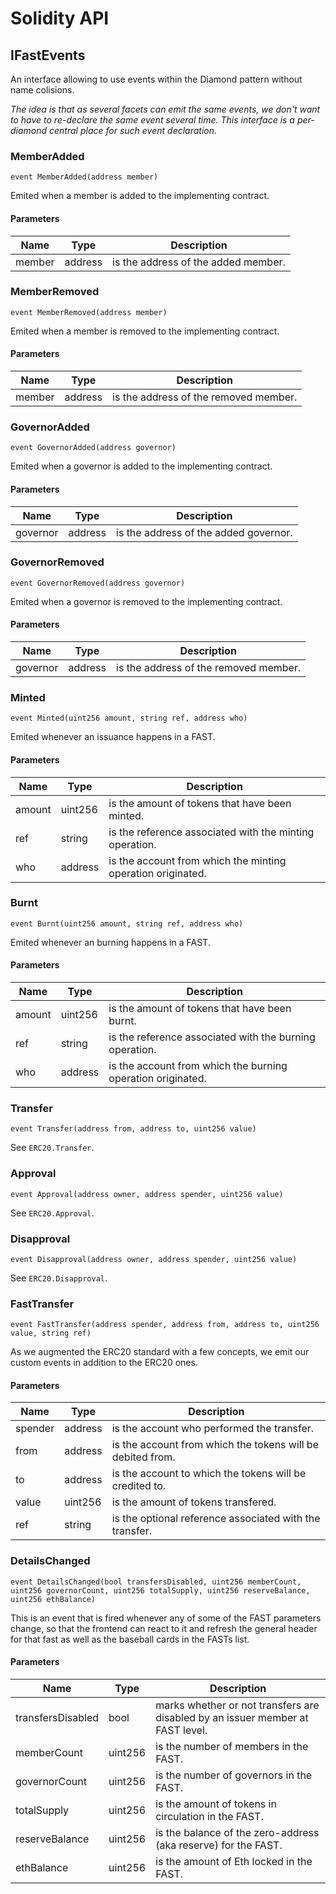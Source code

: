 # Solidity API

## IFastEvents

An interface allowing to use events within the Diamond pattern without name colisions.

_The idea is that as several facets can emit the same events, we don't want to have to re-declare
the same event several time. This interface is a per-diamond central place for such event declaration._

### MemberAdded

```solidity
event MemberAdded(address member)
```

Emited when a member is added to the implementing contract.

#### Parameters

| Name | Type | Description |
| ---- | ---- | ----------- |
| member | address | is the address of the added member. |

### MemberRemoved

```solidity
event MemberRemoved(address member)
```

Emited when a member is removed to the implementing contract.

#### Parameters

| Name | Type | Description |
| ---- | ---- | ----------- |
| member | address | is the address of the removed member. |

### GovernorAdded

```solidity
event GovernorAdded(address governor)
```

Emited when a governor is added to the implementing contract.

#### Parameters

| Name | Type | Description |
| ---- | ---- | ----------- |
| governor | address | is the address of the added governor. |

### GovernorRemoved

```solidity
event GovernorRemoved(address governor)
```

Emited when a governor is removed to the implementing contract.

#### Parameters

| Name | Type | Description |
| ---- | ---- | ----------- |
| governor | address | is the address of the removed member. |

### Minted

```solidity
event Minted(uint256 amount, string ref, address who)
```

Emited whenever an issuance happens in a FAST.

#### Parameters

| Name | Type | Description |
| ---- | ---- | ----------- |
| amount | uint256 | is the amount of tokens that have been minted. |
| ref | string | is the reference associated with the minting operation. |
| who | address | is the account from which the minting operation originated. |

### Burnt

```solidity
event Burnt(uint256 amount, string ref, address who)
```

Emited whenever an burning happens in a FAST.

#### Parameters

| Name | Type | Description |
| ---- | ---- | ----------- |
| amount | uint256 | is the amount of tokens that have been burnt. |
| ref | string | is the reference associated with the burning operation. |
| who | address | is the account from which the burning operation originated. |

### Transfer

```solidity
event Transfer(address from, address to, uint256 value)
```

See `ERC20.Transfer`.

### Approval

```solidity
event Approval(address owner, address spender, uint256 value)
```

See `ERC20.Approval`.

### Disapproval

```solidity
event Disapproval(address owner, address spender, uint256 value)
```

See `ERC20.Disapproval`.

### FastTransfer

```solidity
event FastTransfer(address spender, address from, address to, uint256 value, string ref)
```

As we augmented the ERC20 standard with a few concepts, we emit our custom events
in addition to the ERC20 ones.

#### Parameters

| Name | Type | Description |
| ---- | ---- | ----------- |
| spender | address | is the account who performed the transfer. |
| from | address | is the account from which the tokens will be debited from. |
| to | address | is the account to which the tokens will be credited to. |
| value | uint256 | is the amount of tokens transfered. |
| ref | string | is the optional reference associated with the transfer. |

### DetailsChanged

```solidity
event DetailsChanged(bool transfersDisabled, uint256 memberCount, uint256 governorCount, uint256 totalSupply, uint256 reserveBalance, uint256 ethBalance)
```

This is an event that is fired whenever any of some of the FAST parameters
change, so that the frontend can react to it and refresh the general header
for that fast as well as the baseball cards in the FASTs list.

#### Parameters

| Name | Type | Description |
| ---- | ---- | ----------- |
| transfersDisabled | bool | marks whether or not transfers are disabled by an issuer member at FAST level. |
| memberCount | uint256 | is the number of members in the FAST. |
| governorCount | uint256 | is the number of governors in the FAST. |
| totalSupply | uint256 | is the amount of tokens in circulation in the FAST. |
| reserveBalance | uint256 | is the balance of the zero-address (aka reserve) for the FAST. |
| ethBalance | uint256 | is the amount of Eth locked in the FAST. |

